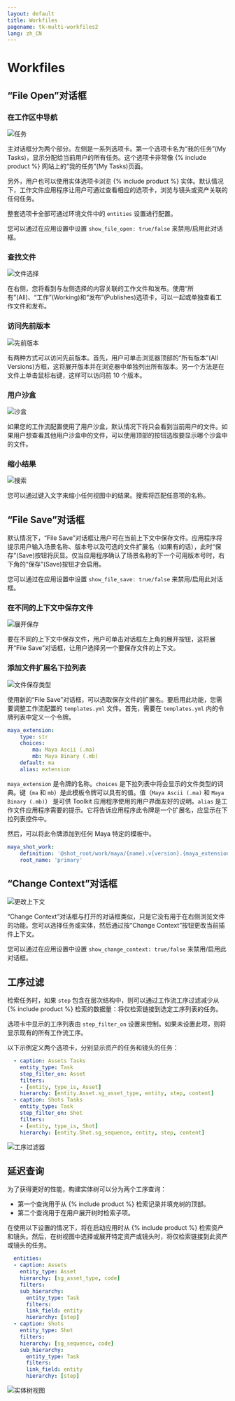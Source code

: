 ```yaml
---
layout: default
title: Workfiles
pagename: tk-multi-workfiles2
lang: zh_CN
---
```


# Workfiles

## “File Open”对话框

### 在工作区中导航

![任务](../images/apps/multi-workfiles2-tasks.png)

主对话框分为两个部分。左侧是一系列选项卡。第一个选项卡名为“我的任务”(My Tasks)，显示分配给当前用户的所有任务。这个选项卡非常像 {% include product %} 网站上的“我的任务”(My Tasks)页面。

另外，用户也可以使用实体选项卡浏览 {% include product %} 实体。默认情况下，工作文件应用程序让用户可通过查看相应的选项卡，浏览与镜头或资产关联的任何任务。

整套选项卡全部可通过环境文件中的 `entities` 设置进行配置。

您可以通过在应用设置中设置 `show_file_open: true/false` 来禁用/启用此对话框。

### 查找文件

![文件选择](../images/apps/multi-workfiles2-file_selection.png)

在右侧，您将看到与左侧选择的内容关联的工作文件和发布。使用“所有”(All)、“工作”(Working)和“发布”(Publishes)选项卡，可以一起或单独查看工作文件和发布。

### 访问先前版本

![先前版本](../images/apps/multi-workfiles2-previous_versions.png)

有两种方式可以访问先前版本。首先，用户可单击浏览器顶部的“所有版本”(All Versions)方框，这将展开版本并在浏览器中单独列出所有版本。另一个方法是在文件上单击鼠标右键，这样可以访问前 10 个版本。

### 用户沙盒

![沙盒](../images/apps/multi-workfiles2-sandboxes.png)

如果您的工作流配置使用了用户沙盒，默认情况下将只会看到当前用户的文件。如果用户想查看其他用户沙盒中的文件，可以使用顶部的按钮选取要显示哪个沙盒中的文件。

### 缩小结果

![搜索](../images/apps/multi-workfiles2-search.png)

您可以通过键入文字来缩小任何视图中的结果。搜索将匹配任意项的名称。

## “File Save”对话框

默认情况下，“File Save”对话框让用户可在当前上下文中保存文件。应用程序将提示用户输入场景名称、版本号以及可选的文件扩展名（如果有的话），此时“保存”(Save)按钮将灰显。仅当应用程序确认了场景名称的下一个可用版本号时，右下角的“保存”(Save)按钮才会启用。

您可以通过在应用设置中设置 `show_file_save: true/false` 来禁用/启用此对话框。

### 在不同的上下文中保存文件

![展开保存](../images/apps/multi-workfiles2-expanding_save.png)

要在不同的上下文中保存文件，用户可单击对话框左上角的展开按钮，这将展开“File Save”对话框，让用户选择另一个要保存文件的上下文。

### 添加文件扩展名下拉列表

![文件保存类型](../images/apps/multi-workfiles2-file_save_file_type.png)

使用新的“File Save”对话框，可以选取保存文件的扩展名。要启用此功能，您需要调整工作流配置的 `templates.yml` 文件。首先，需要在 `templates.yml` 内的令牌列表中定义一个令牌。

```yaml
maya_extension:
    type: str
    choices:
        ma: Maya Ascii (.ma)
        mb: Maya Binary (.mb)
    default: ma
    alias: extension
```

`maya_extension` 是令牌的名称。`choices` 是下拉列表中将会显示的文件类型的词典。键（`ma` 和 `mb`）是此模板令牌可以具有的值。值（`Maya Ascii (.ma)` 和 `Maya Binary (.mb)`） 是可供 Toolkit 应用程序使用的用户界面友好的说明。`alias` 是工作文件应用程序需要的提示。它将告诉应用程序此令牌是一个扩展名，应显示在下拉列表控件中。

然后，可以将此令牌添加到任何 Maya 特定的模板中。

```yaml
maya_shot_work:
    definition: '@shot_root/work/maya/{name}.v{version}.{maya_extension}'
    root_name: 'primary'
```

## “Change Context”对话框

![更改上下文](../images/apps/multi-workfiles2-change_context.png)

“Change Context”对话框与打开的对话框类似，只是它没有用于在右侧浏览文件的功能。您可以选择任务或实体，然后通过按“Change Context”按钮更改当前插件上下文。

您可以通过在应用设置中设置 `show_change_context: true/false` 来禁用/启用此对话框。

## 工序过滤

检索任务时，如果 `step` 包含在层次结构中，则可以通过工作流工序过滤减少从 {% include product %} 检索的数据量：将仅检索链接到选定工序列表的任务。

选项卡中显示的工序列表由 `step_filter_on` 设置来控制。如果未设置此项，则将显示现有的所有工作流工序。

以下示例定义两个选项卡，分别显示资产的任务和镜头的任务：

```yaml
  - caption: Assets Tasks
    entity_type: Task
    step_filter_on: Asset
    filters:
    - [entity, type_is, Asset]
    hierarchy: [entity.Asset.sg_asset_type, entity, step, content]
  - caption: Shots Tasks
    entity_type: Task
    step_filter_on: Shot
    filters:
    - [entity, type_is, Shot]
    hierarchy: [entity.Shot.sg_sequence, entity, step, content]
```

![工序过滤器](../images/apps/multi-workfiles2-step_filter.png)

## 延迟查询

为了获得更好的性能，构建实体树可以分为两个工序查询：
- 第一个查询用于从 {% include product %} 检索记录并填充树的顶部。
- 第二个查询用于在用户展开树时检索子项。

在使用以下设置的情况下，将在启动应用时从 {% include product %} 检索资产和镜头。然后，在树视图中选择或展开特定资产或镜头时，将仅检索链接到此资产或镜头的任务。

```yaml
  entities:
  - caption: Assets
    entity_type: Asset
    hierarchy: [sg_asset_type, code]
    filters:
    sub_hierarchy:
      entity_type: Task
      filters:
      link_field: entity
      hierarchy: [step]
  - caption: Shots
    entity_type: Shot
    filters:
    hierarchy: [sg_sequence, code]
    sub_hierarchy:
      entity_type: Task
      filters:
      link_field: entity
      hierarchy: [step]
```

![实体树视图](../images/apps/multi-workfiles2-entity_tree_view.png)
